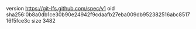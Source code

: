 version https://git-lfs.github.com/spec/v1
oid sha256:0b8a0db1ce30b90e24942f9cdaafb27eba009db952382516abc851716f5fce3c
size 3482
